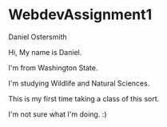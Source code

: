 # WebdevAssignment1
Daniel Ostersmith

Hi, My name is Daniel.

I'm from Washington State.

I'm studying Wildlife and Natural Sciences.

This is my first time taking a class of this sort.

I'm not sure what I'm doing. :)
